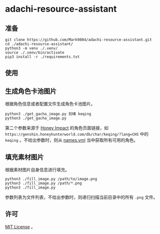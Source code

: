 # adachi-resource-assistant

## 准备

```shell
git clone https://github.com/Mark9804/adachi-resource-assistant.git
cd ./adachi-resource-assistant/
python3 -m venv ./.venv/
source ./.venv/bin/activate
pip3 install -r ./requirements.txt
```

## 使用

## 生成角色卡池图片

根据角色信息或者配置文件生成角色卡池图片。

```shell
python3 ./get_gacha_image.py 刻晴 keqing
python3 ./get_gacha_image.py
```

第二个参数来源于 [Honey Impact](https://genshin.honeyhunterworld.com/?lang=CN) 的角色页面链接，如 `https://genshin.honeyhunterworld.com/db/char/keqing/?lang=CHS` 中的 `keqing` 。不给出参数时，则从 [names.yml](names.yml) 当中获取所有可用的角色。

## 填充素材图片

根据素材图片自身信息进行填充。

```shell
python3 ./fill_image.py /path/to/image.png
python3 ./fill_image.py /path/*.png
python3 ./fill_image.py
```

参数列表为文件列表，不给出参数时，则递归扫描当前目录中的所有 `.png` 文件。

## 许可

[MIT License](LICENSE) 。

